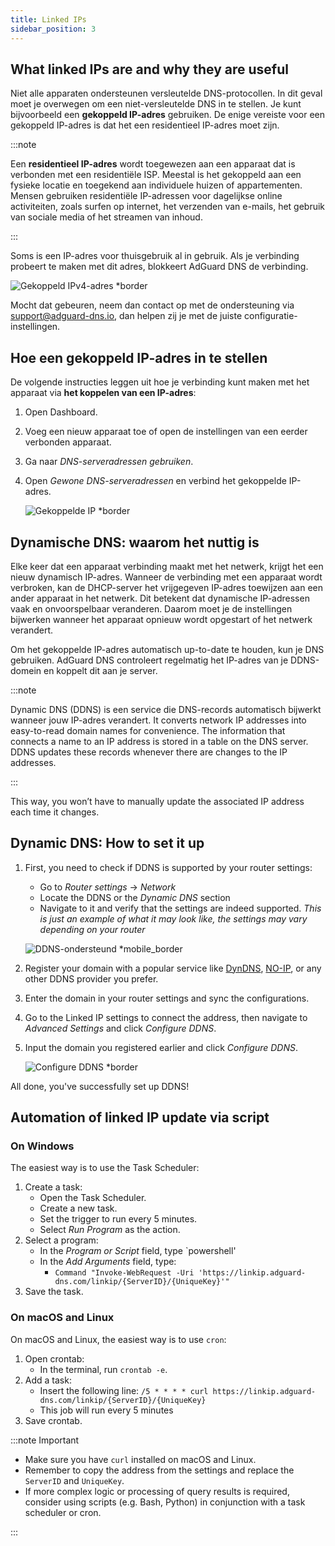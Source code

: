```yaml
---
title: Linked IPs
sidebar_position: 3
---
```


## What linked IPs are and why they are useful

Niet alle apparaten ondersteunen versleutelde DNS-protocollen. In dit geval moet je overwegen om een niet-versleutelde DNS in te stellen. Je kunt bijvoorbeeld een **gekoppeld IP-adres** gebruiken. De enige vereiste voor een gekoppeld IP-adres is dat het een residentieel IP-adres moet zijn.

:::note

Een **residentieel IP-adres** wordt toegewezen aan een apparaat dat is verbonden met een residentiële ISP. Meestal is het gekoppeld aan een fysieke locatie en toegekend aan individuele huizen of appartementen. Mensen gebruiken residentiële IP-adressen voor dagelijkse online activiteiten, zoals surfen op internet, het verzenden van e-mails, het gebruik van sociale media of het streamen van inhoud.

:::

Soms is een IP-adres voor thuisgebruik al in gebruik. Als je verbinding probeert te maken met dit adres, blokkeert AdGuard DNS de verbinding.

![Gekoppeld IPv4-adres \*border](https://cdn.adtidy.org/content/kb/dns/private/new_dns/connect/linked.png)

Mocht dat gebeuren, neem dan contact op met de ondersteuning via [support@adguard-dns.io](mailto:support@adguard-dns.io), dan helpen zij je met de juiste configuratie-instellingen.

## Hoe een gekoppeld IP-adres in te stellen

De volgende instructies leggen uit hoe je verbinding kunt maken met het apparaat via **het koppelen van een IP-adres**:

1. Open Dashboard.
2. Voeg een nieuw apparaat toe of open de instellingen van een eerder verbonden apparaat.
3. Ga naar _DNS-serveradressen gebruiken_.
4. Open _Gewone DNS-serveradressen_ en verbind het gekoppelde IP-adres.

   ![Gekoppelde IP \*border](https://cdn.adtidy.org/content/kb/dns/private/new_dns/connect/linked_step4.png)

## Dynamische DNS: waarom het nuttig is

Elke keer dat een apparaat verbinding maakt met het netwerk, krijgt het een nieuw dynamisch IP-adres. Wanneer de verbinding met een apparaat wordt verbroken, kan de DHCP-server het vrijgegeven IP-adres toewijzen aan een ander apparaat in het netwerk. Dit betekent dat dynamische IP-adressen vaak en onvoorspelbaar veranderen. Daarom moet je de instellingen bijwerken wanneer het apparaat opnieuw wordt opgestart of het netwerk verandert.

Om het gekoppelde IP-adres automatisch up-to-date te houden, kun je DNS gebruiken. AdGuard DNS controleert regelmatig het IP-adres van je DDNS-domein en koppelt dit aan je server.

:::note

Dynamic DNS (DDNS) is een service die DNS-records automatisch bijwerkt wanneer jouw IP-adres verandert. It converts network IP addresses into easy-to-read domain names for convenience. The information that connects a name to an IP address is stored in a table on the DNS server. DDNS updates these records whenever there are changes to the IP addresses.

:::

This way, you won’t have to manually update the associated IP address each time it changes.

## Dynamic DNS: How to set it up

1. First, you need to check if DDNS is supported by your router settings:

   - Go to _Router settings_ → _Network_
   - Locate the DDNS or the _Dynamic DNS_ section
   - Navigate to it and verify that the settings are indeed supported. _This is just an example of what it may look like, the settings may vary depending on your router_

   ![DDNS-ondersteund \*mobile\_border](https://cdn.adtidy.org/content/kb/dns/private/new_dns/connect/dynamic_dns.png)

2. Register your domain with a popular service like [DynDNS](https://dyn.com/remote-access/), [NO-IP](https://www.noip.com/), or any other DDNS provider you prefer.

3. Enter the domain in your router settings and sync the configurations.

4. Go to the Linked IP settings to connect the address, then navigate to _Advanced Settings_ and click _Configure DDNS_.

5. Input the domain you registered earlier and click _Configure DDNS_.

   ![Configure DDNS \*border](https://cdn.adtidy.org/content/kb/dns/private/new_dns/connect/dns_supported.png)

All done, you've successfully set up DDNS!

## Automation of linked IP update via script

### On Windows

The easiest way is to use the Task Scheduler:

1. Create a task:
   - Open the Task Scheduler.
   - Create a new task.
   - Set the trigger to run every 5 minutes.
   - Select _Run Program_ as the action.
2. Select a program:
   - In the _Program or Script_ field, type \`powershell'
   - In the _Add Arguments_ field, type:
     - `Command "Invoke-WebRequest -Uri 'https://linkip.adguard-dns.com/linkip/{ServerID}/{UniqueKey}'"`
3. Save the task.

### On macOS and Linux

On macOS and Linux, the easiest way is to use `cron`:

1. Open crontab:
   - In the terminal, run `crontab -e`.
2. Add a task:
   - Insert the following line:
     `/5 * * * * curl https://linkip.adguard-dns.com/linkip/{ServerID}/{UniqueKey}`
   - This job will run every 5 minutes
3. Save crontab.

:::note Important

- Make sure you have `curl` installed on macOS and Linux.
- Remember to copy the address from the settings and replace the `ServerID` and `UniqueKey`.
- If more complex logic or processing of query results is required, consider using scripts (e.g. Bash, Python) in conjunction with a task scheduler or cron.

:::
